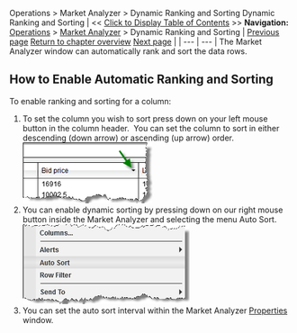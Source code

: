 ﻿
Operations > Market Analyzer > Dynamic Ranking and Sorting
Dynamic Ranking and Sorting
| << [Click to Display Table of Contents](dynamic_ranking_and_sorting.md) >> **Navigation:**     [Operations](operations-1.md) > [Market Analyzer](market_analyzer-1.md) > Dynamic Ranking and Sorting | [Previous page](working_with_columns-1.md) [Return to chapter overview](market_analyzer-1.md) [Next page](creating_cell_and_filter_condi-1.md) |
| --- | --- |
The Market Analyzer window can automatically rank and sort the data rows.
 
## How to Enable Automatic Ranking and Sorting
To enable ranking and sorting for a column:
 
1. To set the column you wish to sort press down on your left mouse button in the column header.  You can set the column to sort in either descending (down arrow) or ascending (up arrow) order.
 
![MarketAnalyzer_12](marketanalyzer_12.png)
 
2. You can enable dynamic sorting by pressing down on our right mouse button inside the Market Analyzer and selecting the menu Auto Sort.
 
![MarketAnalyzer_13](marketanalyzer_13.png)
 
3. You can set the auto sort interval within the Market Analyzer [Properties](market_analyzer_properties-1.md) window.

